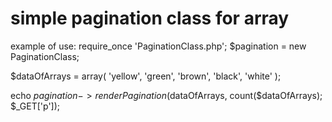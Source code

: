 # simple pagination class for array

example of use:
require_once 'PaginationClass.php';
$pagination = new PaginationClass;

$dataOfArrays = array(
	'yellow', 'green', 'brown', 'black', 'white'
);

echo $pagination->renderPagination($dataOfArrays, count($dataOfArrays); $_GET['p']);
